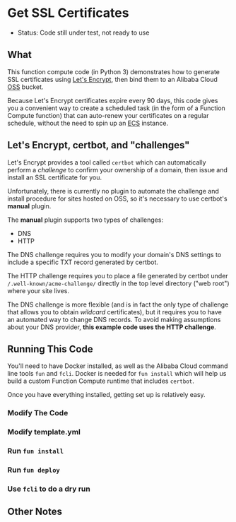 # Get SSL Certificates

- Status: Code still under test, not ready to use

## What

This function compute code (in Python 3) demonstrates how to generate SSL certificates using [Let's Encrypt](https://letsencrypt.org/), then bind them to an Alibaba Cloud [OSS](https://www.alibabacloud.com/product/oss) bucket.

Because Let's Encrypt certificates expire every 90 days, this code gives you a convenient way to create a scheduled task (in the form of a Function Compute function) that can auto-renew your certificates on a regular schedule, without the need to spin up an [ECS](https://www.alibabacloud.com/product/oss) instance.

## Let's Encrypt, certbot, and "challenges"

Let's Encrypt provides a tool called `certbot` which can automatically perform a *challenge* to confirm your ownership of a domain, then issue and install an SSL certificate for you. 

Unfortunately, there is currently no plugin to automate the challenge and install procedure for sites hosted on OSS, so it's necessary to use certbot's **manual** plugin.

The **manual** plugin supports two types of challenges:

- DNS
- HTTP

The DNS challenge requires you to modify your domain's DNS settings to include a specific TXT record generated by certbot. 

The HTTP challenge requires you to place a file generated by certbot under `/.well-known/acme-challenge/` directly in the top level directory ("web root") where your site lives. 

The DNS challenge is more flexible (and is in fact the only type of challenge that allows you to obtain *wildcard* certificates), but it requires you to have an automated way to change DNS records. To avoid making assumptions about your DNS provider, **this example code uses the HTTP challenge**.

## Running This Code

You'll need to have Docker installed, as well as the Alibaba Cloud command line tools `fun` and `fcli`. Docker is needed for `fun install` which will help us build a custom Function Compute runtime that includes `certbot`.

Once you have everything installed, getting set up is relatively easy.

### Modify The Code

### Modify template.yml

### Run `fun install`

### Run `fun deploy`

### Use `fcli` to do a dry run

## Other Notes

